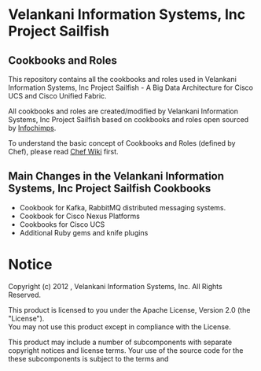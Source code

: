 # Velankani Information Systems, Inc Project Sailfish 

## Cookbooks and Roles

This repository contains all the cookbooks and roles used in Velankani Information Systems, Inc Project Sailfish - A Big Data Architecture for Cisco UCS and Cisco Unified Fabric.

All cookbooks and roles are created/modified by Velankani Information Systems, Inc Project Sailfish based on cookbooks and roles open sourced by [Infochimps](https://github.com/infochimps-labs/ironfan-pantry).

To understand the basic concept of Cookbooks and Roles (defined by Chef), please read [Chef Wiki](http://wiki.opscode.com/display/chef/Home) first.

## Main Changes in the Velankani Information Systems, Inc Project Sailfish Cookbooks

* Cookbook for Kafka, RabbitMQ distributed messaging systems.
* Cookbook for Cisco Nexus Platforms
* Cookbooks for Cisco UCS
* Additional Ruby gems and knife plugins


# Notice
Copyright (c) 2012 , Velankani Information Systems, Inc. All Rights Reserved.

This product is licensed to you under the Apache License, Version 2.0 (the "License").  
You may not use this product except in compliance with the License.  

This product may include a number of subcomponents with
separate copyright notices and license terms. Your use of the source
code for the these subcomponents is subject to the terms and
